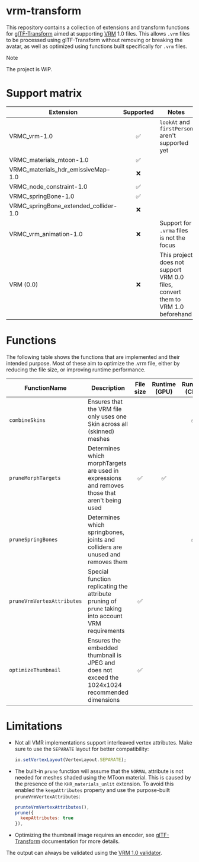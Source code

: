 # vrm-transform

This repository contains a collection of extensions and transform functions for [glTF-Transform](https://github.com/donmccurdy/glTF-Transform) aimed at supporting [VRM](https://vrm.dev/) 1.0 files. This allows `.vrm` files to be processed using glTF-Transform without removing or breaking the avatar, as well as optimized using functions built specifically for `.vrm` files.

> [!NOTE]
> The project is WIP.

# Support matrix

| Extension | Supported | Notes |
|-----------|:---------:|-------|
| VRMC_vrm-1.0 | ✅ | `lookAt` and `firstPerson` aren't supported yet |
| VRMC_materials_mtoon-1.0 | ✅ | |
| VRMC_materials_hdr_emissiveMap-1.0 | ❌ | |
| VRMC_node_constraint-1.0 | ✅ | |
| VRMC_springBone-1.0 | ✅ | |
| VRMC_springBone_extended_collider-1.0 | ❌ | |
| VRMC_vrm_animation-1.0 | ❌ | Support for `.vrma` files is not the focus |
| VRM (0.0) | ❌ | This project does not support VRM 0.0 files, convert them to VRM 1.0 beforehand |

# Functions

The following table shows the functions that are implemented and their intended purpose.
Most of these aim to optimize the .vrm file, either by reducing the file size, or improving runtime performance.

| FunctionName | Description | File size | Runtime (GPU) | Runtime (CPU) |
|--------------|-------------|:---------:|:-------------:|:-------------:|
| `combineSkins` | Ensures that the VRM file only uses one Skin across all (skinned) meshes | | | ✅ |
| `pruneMorphTargets` | Determines which morphTargets are used in expressions and removes those that aren't being used | ✅ | ✅ | |
| `pruneSpringBones` | Determines which springbones, joints and colliders are unused and removes them |  | | ✅ |
| `pruneVrmVertexAttributes` | Special function replicating the attribute pruning of `prune` taking into account VRM requirements | ✅ | | |
| `optimizeThumbnail` | Ensures the embedded thumbnail is JPEG and does not exceed the 1024x1024 recommended dimensions | ✅ | | |

# Limitations

* Not all VMR implementations support interleaved vertex attributes. Make sure to use the `SEPARATE` layout for better compatibility:
  ```js
  io.setVertexLayout(VertexLayout.SEPARATE);
  ```
* The built-in `prune` function will assume that the `NORMAL` attribute is not needed for meshes shaded using the MToon material. This is caused by the presence of the `KHR_materials_unlit` extension. To avoid this enabled the `keepAttributes` property and use the purpose-built `pruneVrmVertexAttributes`:
  ```js
  prunteVrmVertexAttributes(),
  prune({
    keepAttributes: true
  }),
  ```
* Optimizing the thumbnail image requires an encoder, see [glTF-Transform](https://gltf-transform.dev/modules/functions/functions/compressTexture) documentation for more details.

The output can always be validated using the [VRM 1.0 validator](https://vrm-validator.fern.solutions/).